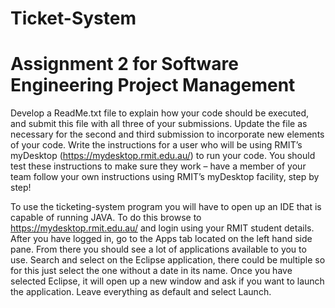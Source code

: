 # Ticket-System
# Assignment 2 for Software Engineering Project Management
Develop a ReadMe.txt file to explain how your code should be executed, and submit this file with all three of your
submissions. Update the file as necessary for the second and third submission to
incorporate new elements of your code. Write the instructions for a user who will be using
RMIT’s myDesktop (https://mydesktop.rmit.edu.au/) to run your code. You should test these
instructions to make sure they work – have a member of your team follow your own
instructions using RMIT’s myDesktop facility, step by step!




To use the ticketing-system program you will have to open up an IDE that is capable of running JAVA. 
To do this browse to https://mydesktop.rmit.edu.au/ and login using your RMIT student details. 
After you have logged in, go to the Apps tab located on the left hand side pane. From there you should 
see a lot of applications available to you to use. Search and select on the Eclipse application, there could be 
multiple so for this just select the one without a date in its name. 
Once you have selected Eclipse, it will open up a new window and ask if you want to launch the application. Leave 
everything as default and select Launch.
 
